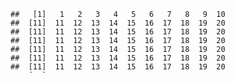 <pre style="max-height: 100px; overflow-y: auto;">
<code>##   [1]   1   2   3   4   5   6   7   8   9  10
##  [11]  11  12  13  14  15  16  17  18  19  20
##  [11]  11  12  13  14  15  16  17  18  19  20
##  [11]  11  12  13  14  15  16  17  18  19  20
##  [11]  11  12  13  14  15  16  17  18  19  20
##  [11]  11  12  13  14  15  16  17  18  19  20
##  [11]  11  12  13  14  15  16  17  18  19  20
##  [11]  11  12  13  14  15  16  17  18  19  20
##  [11]  11  12  13  14  15  16  17  18  19  20
##  [11]  11  12  13  14  15  16  17  18  19  20
##  [11]  11  12  13  14  15  16  17  18  19  20
## [11]  11  12  13  14  15  16  17  18  19  20</code>
</pre>
